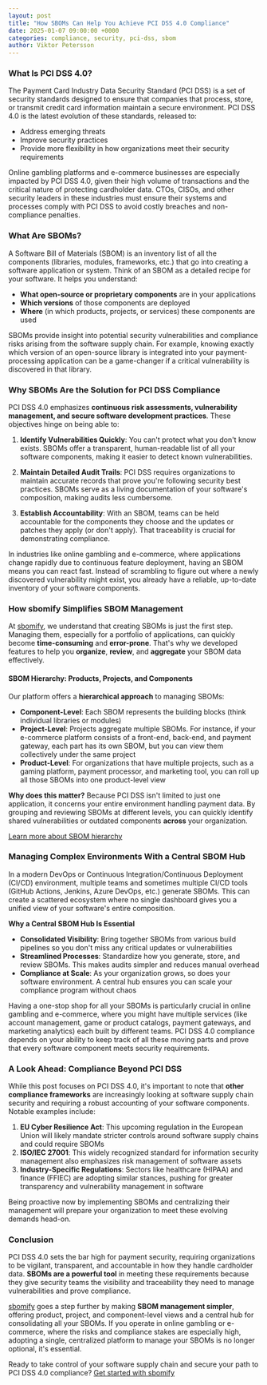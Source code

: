 ```yaml
---
layout: post
title: "How SBOMs Can Help You Achieve PCI DSS 4.0 Compliance"
date: 2025-01-07 09:00:00 +0000
categories: compliance, security, pci-dss, sbom
author: Viktor Petersson
---
```


### What Is PCI DSS 4.0?
The Payment Card Industry Data Security Standard (PCI DSS) is a set of security standards designed to ensure that companies that process, store, or transmit credit card information maintain a secure environment. PCI DSS 4.0 is the latest evolution of these standards, released to:

- Address emerging threats
- Improve security practices
- Provide more flexibility in how organizations meet their security requirements

Online gambling platforms and e-commerce businesses are especially impacted by PCI DSS 4.0, given their high volume of transactions and the critical nature of protecting cardholder data. CTOs, CISOs, and other security leaders in these industries must ensure their systems and processes comply with PCI DSS to avoid costly breaches and non-compliance penalties.

### What Are SBOMs?
A Software Bill of Materials (SBOM) is an inventory list of all the components (libraries, modules, frameworks, etc.) that go into creating a software application or system. Think of an SBOM as a detailed recipe for your software. It helps you understand:

- **What open-source or proprietary components** are in your applications
- **Which versions** of those components are deployed
- **Where** (in which products, projects, or services) these components are used

SBOMs provide insight into potential security vulnerabilities and compliance risks arising from the software supply chain. For example, knowing exactly which version of an open-source library is integrated into your payment-processing application can be a game-changer if a critical vulnerability is discovered in that library.

### Why SBOMs Are the Solution for PCI DSS Compliance
PCI DSS 4.0 emphasizes **continuous risk assessments, vulnerability management, and secure software development practices**. These objectives hinge on being able to:

1. **Identify Vulnerabilities Quickly**: You can't protect what you don't know exists. SBOMs offer a transparent, human-readable list of all your software components, making it easier to detect known vulnerabilities.

2. **Maintain Detailed Audit Trails**: PCI DSS requires organizations to maintain accurate records that prove you're following security best practices. SBOMs serve as a living documentation of your software's composition, making audits less cumbersome.

3. **Establish Accountability**: With an SBOM, teams can be held accountable for the components they choose and the updates or patches they apply (or don't apply). That traceability is crucial for demonstrating compliance.

In industries like online gambling and e-commerce, where applications change rapidly due to continuous feature deployment, having an SBOM means you can react fast. Instead of scrambling to figure out where a newly discovered vulnerability might exist, you already have a reliable, up-to-date inventory of your software components.

### How sbomify Simplifies SBOM Management
At [sbomify](https://sbomify.com), we understand that creating SBOMs is just the first step. Managing them, especially for a portfolio of applications, can quickly become **time-consuming** and **error-prone**. That's why we developed features to help you **organize**, **review**, and **aggregate** your SBOM data effectively.

#### SBOM Hierarchy: Products, Projects, and Components
Our platform offers a **hierarchical approach** to managing SBOMs:
- **Component-Level**: Each SBOM represents the building blocks (think individual libraries or modules)
- **Project-Level**: Projects aggregate multiple SBOMs. For instance, if your e-commerce platform consists of a front-end, back-end, and payment gateway, each part has its own SBOM, but you can view them collectively under the same project
- **Product-Level**: For organizations that have multiple projects, such as a gaming platform, payment processor, and marketing tool, you can roll up all those SBOMs into one product-level view

**Why does this matter?** Because PCI DSS isn't limited to just one application, it concerns your entire environment handling payment data. By grouping and reviewing SBOMs at different levels, you can quickly identify shared vulnerabilities or outdated components **across** your organization.

[Learn more about SBOM hierarchy](https://sbomify.com/features/sbom-hierarchy/)

### Managing Complex Environments With a Central SBOM Hub
In a modern DevOps or Continuous Integration/Continuous Deployment (CI/CD) environment, multiple teams and sometimes multiple CI/CD tools (GitHub Actions, Jenkins, Azure DevOps, etc.) generate SBOMs. This can create a scattered ecosystem where no single dashboard gives you a unified view of your software's entire composition.

**Why a Central SBOM Hub Is Essential**
- **Consolidated Visibility**: Bring together SBOMs from various build pipelines so you don't miss any critical updates or vulnerabilities
- **Streamlined Processes**: Standardize how you generate, store, and review SBOMs. This makes audits simpler and reduces manual overhead
- **Compliance at Scale**: As your organization grows, so does your software environment. A central hub ensures you can scale your compliance program without chaos

Having a one-stop shop for all your SBOMs is particularly crucial in online gambling and e-commerce, where you might have multiple services (like account management, game or product catalogs, payment gateways, and marketing analytics) each built by different teams. PCI DSS 4.0 compliance depends on your ability to keep track of all these moving parts and prove that every software component meets security requirements.

### A Look Ahead: Compliance Beyond PCI DSS
While this post focuses on PCI DSS 4.0, it's important to note that **other compliance frameworks** are increasingly looking at software supply chain security and requiring a robust accounting of your software components. Notable examples include:

1. **EU Cyber Resilience Act**: This upcoming regulation in the European Union will likely mandate stricter controls around software supply chains and could require SBOMs
2. **ISO/IEC 27001**: This widely recognized standard for information security management also emphasizes risk management of software assets
3. **Industry-Specific Regulations**: Sectors like healthcare (HIPAA) and finance (FFIEC) are adopting similar stances, pushing for greater transparency and vulnerability management in software

Being proactive now by implementing SBOMs and centralizing their management will prepare your organization to meet these evolving demands head-on.

### Conclusion
PCI DSS 4.0 sets the bar high for payment security, requiring organizations to be vigilant, transparent, and accountable in how they handle cardholder data. **SBOMs are a powerful tool** in meeting these requirements because they give security teams the visibility and traceability they need to manage vulnerabilities and prove compliance.

[sbomify](https://sbomify.com) goes a step further by making **SBOM management simpler**, offering product, project, and component-level views and a central hub for consolidating all your SBOMs. If you operate in online gambling or e-commerce, where the risks and compliance stakes are especially high, adopting a single, centralized platform to manage your SBOMs is no longer optional, it's essential.

Ready to take control of your software supply chain and secure your path to PCI DSS 4.0 compliance?
[Get started with sbomify](https://sbomify.com/)